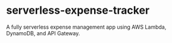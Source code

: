 # serverless-expense-tracker
A fully serverless expense management app using AWS Lambda, DynamoDB, and API Gateway.
